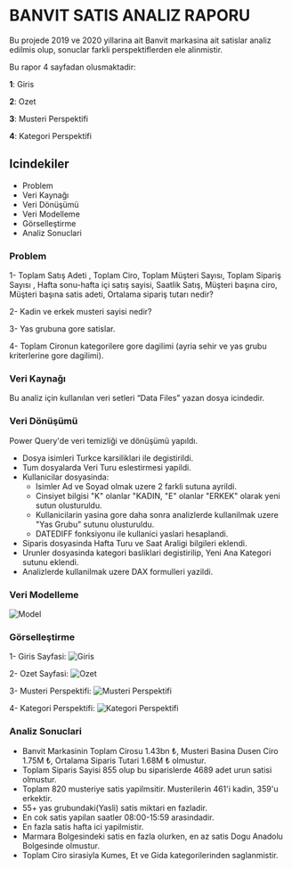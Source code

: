 
# BANVIT SATIS ANALIZ RAPORU
Bu projede 2019 ve 2020 yillarina ait Banvit markasina ait satislar analiz edilmis olup, sonuclar farkli perspektiflerden ele alinmistir.

Bu rapor 4 sayfadan olusmaktadir:

  **1**: Giris

  **2**: Ozet

  **3**: Musteri Perspektifi

  **4**: Kategori Perspektifi


## Icindekiler
- Problem
- Veri Kaynağı
- Veri Dönüşümü
- Veri Modelleme
- Görselleştirme
- Analiz Sonuclari

### Problem

1- Toplam Satış Adeti , Toplam Ciro, Toplam Müşteri Sayısı, Toplam Sipariş Sayısı , Hafta sonu-hafta içi satış sayisi, Saatlik Satış, Müşteri başına ciro, Müşteri başına satis adeti, Ortalama sipariş tutarı nedir?

2- Kadin ve erkek musteri sayisi nedir?

3- Yas grubuna gore satislar.

4- Toplam Cironun kategorilere gore dagilimi (ayria sehir ve yas grubu kriterlerine gore dagilimi).


### Veri Kaynağı
Bu analiz için kullanılan veri setleri “Data Files” yazan dosya icindedir.


### Veri Dönüşümü
Power Query'de veri temizliği ve dönüşümü yapıldı.
- Dosya isimleri Turkce karsiliklari ile degistirildi.
- Tum dosyalarda Veri Turu eslestirmesi yapildi.  
- Kullanicilar dosyasinda:
    - Isimler Ad ve Soyad olmak uzere 2 farkli sutuna ayrildi. 
    - Cinsiyet bilgisi "K" olanlar "KADIN, "E" olanlar "ERKEK" olarak yeni sutun olusturuldu. 
    - Kullanicilarin yasina gore daha sonra analizlerde kullanilmak uzere "Yas Grubu" sutunu olusturuldu.
    - DATEDIFF fonksiyonu ile kullanici yaslari hesaplandi.
- Siparis dosyasinda Hafta Turu ve Saat Araligi bilgileri eklendi.
- Urunler dosyasinda kategori basliklari degistirilip, Yeni Ana Kategori sutunu eklendi.
- Analizlerde kullanilmak uzere DAX formulleri yazildi.




### Veri Modelleme
![Model]([https://github.com/burcinalim/My-Data-Analysis-Portfolio/blob/main/01-Bank%20Loan%20Analysis%20Project/Screenshots/Model%20View.png?raw=true](https://github.com/burcinalim/2.Final-Projesi/blob/main/Model.png?raw=true))


### Görselleştirme

 1- Giris Sayfasi:
 ![Giris]([https://github.com/burcinalim/My-Data-Analysis-Portfolio/blob/main/01-Bank%20Loan%20Analysis%20Project/Screenshots/1-Summary%20Page.png?raw=true](https://github.com/burcinalim/2.Final-Projesi/blob/main/Screenshots/Giris%20Sayfasi.png))

 2- Ozet Sayfasi:
![Ozet]([https://github.com/burcinalim/My-Data-Analysis-Portfolio/blob/main/01-Bank%20Loan%20Analysis%20Project/Screenshots/2-Overview%20Page.png?raw=true](https://github.com/burcinalim/2.Final-Projesi/blob/main/Screenshots/Ozet%20Sayfasi.png))

 3- Musteri Perspektifi:
![Musteri Perspektifi]([https://github.com/burcinalim/My-Data-Analysis-Portfolio/blob/main/01-Bank%20Loan%20Analysis%20Project/Screenshots/3-Details%20Page.png?raw=true](https://github.com/burcinalim/2.Final-Projesi/blob/main/Screenshots/Musteri%20Perspektifi.png?raw=true))

4- Kategori Perspektifi:
![Kategori Perspektifi]([https://github.com/burcinalim/My-Data-Analysis-Portfolio/blob/main/01-Bank%20Loan%20Analysis%20Project/Screenshots/3-Details%20Page.png?raw=true](https://github.com/burcinalim/2.Final-Projesi/blob/main/Screenshots/Kategori%20Perspektifi.png?raw=true))   


### Analiz Sonuclari
- Banvit Markasinin Toplam Cirosu 1.43bn ₺, Musteri Basina Dusen Ciro 1.75M ₺, Ortalama Siparis Tutari 1.68M ₺ olmustur.
- Toplam Siparis Sayisi 855 olup bu siparislerde 4689 adet urun satisi olmustur.
- Toplam 820 musteriye satis yapilmsitir. Musterilerin 461'i kadin, 359'u erkektir.
- 55+ yas grubundaki(Yasli) satis miktari en fazladir.
- En cok satis yapilan saatler 08:00-15:59 arasindadir.
- En fazla satis hafta ici yapilmistir.
- Marmara Bolgesindeki satis en fazla olurken, en az satis Dogu Anadolu Bolgesinde olmustur.
- Toplam Ciro sirasiyla Kumes, Et ve Gida kategorilerinden saglanmistir.



